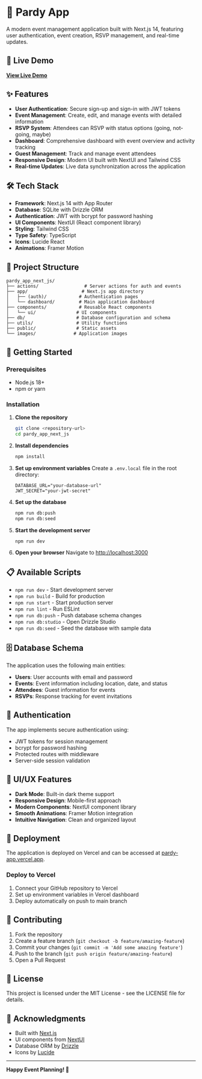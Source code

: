 # 🎉 Pardy App

A modern event management application built with Next.js 14, featuring user authentication, event creation, RSVP management, and real-time updates.

## 🚀 Live Demo

**[View Live Demo](https://pardy-app.vercel.app)**

## ✨ Features

- **User Authentication**: Secure sign-up and sign-in with JWT tokens
- **Event Management**: Create, edit, and manage events with detailed information
- **RSVP System**: Attendees can RSVP with status options (going, not-going, maybe)
- **Dashboard**: Comprehensive dashboard with event overview and activity tracking
- **Guest Management**: Track and manage event attendees
- **Responsive Design**: Modern UI built with NextUI and Tailwind CSS
- **Real-time Updates**: Live data synchronization across the application

## 🛠️ Tech Stack

- **Framework**: Next.js 14 with App Router
- **Database**: SQLite with Drizzle ORM
- **Authentication**: JWT with bcrypt for password hashing
- **UI Components**: NextUI (React component library)
- **Styling**: Tailwind CSS
- **Type Safety**: TypeScript
- **Icons**: Lucide React
- **Animations**: Framer Motion

## 📁 Project Structure

```
pardy_app_next_js/
├── actions/                 # Server actions for auth and events
├── app/                    # Next.js app directory
│   ├── (auth)/            # Authentication pages
│   └── dashboard/         # Main application dashboard
├── components/            # Reusable React components
│   └── ui/               # UI components
├── db/                   # Database configuration and schema
├── utils/                # Utility functions
├── public/               # Static assets
└── images/              # Application images
```

## 🚀 Getting Started

### Prerequisites

- Node.js 18+
- npm or yarn

### Installation

1. **Clone the repository**

   ```bash
   git clone <repository-url>
   cd pardy_app_next_js
   ```

2. **Install dependencies**

   ```bash
   npm install
   ```

3. **Set up environment variables**
   Create a `.env.local` file in the root directory:

   ```env
   DATABASE_URL="your-database-url"
   JWT_SECRET="your-jwt-secret"
   ```

4. **Set up the database**

   ```bash
   npm run db:push
   npm run db:seed
   ```

5. **Start the development server**

   ```bash
   npm run dev
   ```

6. **Open your browser**
   Navigate to [http://localhost:3000](http://localhost:3000)

## 📋 Available Scripts

- `npm run dev` - Start development server
- `npm run build` - Build for production
- `npm run start` - Start production server
- `npm run lint` - Run ESLint
- `npm run db:push` - Push database schema changes
- `npm run db:studio` - Open Drizzle Studio
- `npm run db:seed` - Seed the database with sample data

## 🗄️ Database Schema

The application uses the following main entities:

- **Users**: User accounts with email and password
- **Events**: Event information including location, date, and status
- **Attendees**: Guest information for events
- **RSVPs**: Response tracking for event invitations

## 🔐 Authentication

The app implements secure authentication using:

- JWT tokens for session management
- bcrypt for password hashing
- Protected routes with middleware
- Server-side session validation

## 🎨 UI/UX Features

- **Dark Mode**: Built-in dark theme support
- **Responsive Design**: Mobile-first approach
- **Modern Components**: NextUI component library
- **Smooth Animations**: Framer Motion integration
- **Intuitive Navigation**: Clean and organized layout

## 🚀 Deployment

The application is deployed on Vercel and can be accessed at [pardy-app.vercel.app](https://pardy-app.vercel.app).

### Deploy to Vercel

1. Connect your GitHub repository to Vercel
2. Set up environment variables in Vercel dashboard
3. Deploy automatically on push to main branch

## 🤝 Contributing

1. Fork the repository
2. Create a feature branch (`git checkout -b feature/amazing-feature`)
3. Commit your changes (`git commit -m 'Add some amazing feature'`)
4. Push to the branch (`git push origin feature/amazing-feature`)
5. Open a Pull Request

## 📝 License

This project is licensed under the MIT License - see the LICENSE file for details.

## 🙏 Acknowledgments

- Built with [Next.js](https://nextjs.org/)
- UI components from [NextUI](https://nextui.org/)
- Database ORM by [Drizzle](https://orm.drizzle.team/)
- Icons by [Lucide](https://lucide.dev/)

---

**Happy Event Planning! 🎉**

